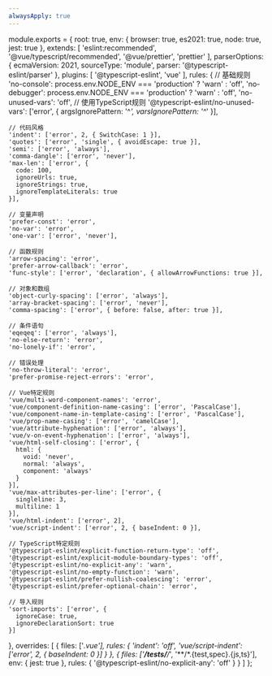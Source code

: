 ```yaml
---
alwaysApply: true
---
```


module.exports = {
  root: true,
  env: {
    browser: true,
    es2021: true,
    node: true,
    jest: true
  },
  extends: [
    'eslint:recommended',
    '@vue/typescript/recommended',
    '@vue/prettier',
    'prettier'
  ],
  parserOptions: {
    ecmaVersion: 2021,
    sourceType: 'module',
    parser: '@typescript-eslint/parser'
  },
  plugins: [
    '@typescript-eslint',
    'vue'
  ],
  rules: {
    // 基础规则
    'no-console': process.env.NODE_ENV === 'production' ? 'warn' : 'off',
    'no-debugger': process.env.NODE_ENV === 'production' ? 'warn' : 'off',
    'no-unused-vars': 'off', // 使用TypeScript规则
    '@typescript-eslint/no-unused-vars': ['error', { 
      argsIgnorePattern: '^_',
      varsIgnorePattern: '^_'
    }],
    
    // 代码风格
    'indent': ['error', 2, { SwitchCase: 1 }],
    'quotes': ['error', 'single', { avoidEscape: true }],
    'semi': ['error', 'always'],
    'comma-dangle': ['error', 'never'],
    'max-len': ['error', { 
      code: 100, 
      ignoreUrls: true,
      ignoreStrings: true,
      ignoreTemplateLiterals: true
    }],
    
    // 变量声明
    'prefer-const': 'error',
    'no-var': 'error',
    'one-var': ['error', 'never'],
    
    // 函数规则
    'arrow-spacing': 'error',
    'prefer-arrow-callback': 'error',
    'func-style': ['error', 'declaration', { allowArrowFunctions: true }],
    
    // 对象和数组
    'object-curly-spacing': ['error', 'always'],
    'array-bracket-spacing': ['error', 'never'],
    'comma-spacing': ['error', { before: false, after: true }],
    
    // 条件语句
    'eqeqeq': ['error', 'always'],
    'no-else-return': 'error',
    'no-lonely-if': 'error',
    
    // 错误处理
    'no-throw-literal': 'error',
    'prefer-promise-reject-errors': 'error',
    
    // Vue特定规则
    'vue/multi-word-component-names': 'error',
    'vue/component-definition-name-casing': ['error', 'PascalCase'],
    'vue/component-name-in-template-casing': ['error', 'PascalCase'],
    'vue/prop-name-casing': ['error', 'camelCase'],
    'vue/attribute-hyphenation': ['error', 'always'],
    'vue/v-on-event-hyphenation': ['error', 'always'],
    'vue/html-self-closing': ['error', {
      html: {
        void: 'never',
        normal: 'always',
        component: 'always'
      }
    }],
    'vue/max-attributes-per-line': ['error', {
      singleline: 3,
      multiline: 1
    }],
    'vue/html-indent': ['error', 2],
    'vue/script-indent': ['error', 2, { baseIndent: 0 }],
    
    // TypeScript特定规则
    '@typescript-eslint/explicit-function-return-type': 'off',
    '@typescript-eslint/explicit-module-boundary-types': 'off',
    '@typescript-eslint/no-explicit-any': 'warn',
    '@typescript-eslint/no-empty-function': 'warn',
    '@typescript-eslint/prefer-nullish-coalescing': 'error',
    '@typescript-eslint/prefer-optional-chain': 'error',
    
    // 导入规则
    'sort-imports': ['error', {
      ignoreCase: true,
      ignoreDeclarationSort: true
    }]
  },
  overrides: [
    {
      files: ['*.vue'],
      rules: {
        'indent': 'off',
        'vue/script-indent': ['error', 2, { baseIndent: 0 }]
      }
    },
    {
      files: ['**/__tests__/**/*', '**/*.{test,spec}.{js,ts}'],
      env: {
        jest: true
      },
      rules: {
        '@typescript-eslint/no-explicit-any': 'off'
      }
    }
  ]
};
